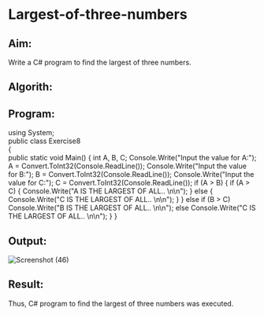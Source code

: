 # Largest-of-three-numbers
## Aim:
Write a C# program to find the largest of three numbers.

## Algorith:

## Program:

using System;  
public class Exercise8  
{  
    public static void Main()
{
    int A, B, C;
    Console.Write("Input the value for A:");
    A = Convert.ToInt32(Console.ReadLine());
    Console.Write("Input the value for B:");
    B = Convert.ToInt32(Console.ReadLine());
    Console.Write("Input the value for C:");
    C = Convert.ToInt32(Console.ReadLine());
  if (A > B)
    {
        if (A > C)
        {
            Console.Write("A IS THE LARGEST OF ALL.. \n\n");
        }
        else
        {
            Console.Write("C IS THE LARGEST OF ALL.. \n\n");
        }
    }
    else if (B > C)
        Console.Write("B IS THE LARGEST OF ALL.. \n\n");
    else
        Console.Write("C IS THE LARGEST OF ALL.. \n\n");
}
}

## Output:
![Screenshot (46)](https://user-images.githubusercontent.com/75235759/163825330-cdb28b8b-d1a0-4885-966d-161ab3d3b2c2.png)


## Result:
Thus, C# program to find the largest of three numbers was executed.

